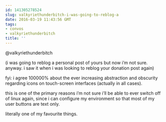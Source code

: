 ```yaml
---
id: 141305278524
slug: valkyriethunderbitch-i-was-going-to-reblog-a
date: 2016-03-19 11:43:56 GMT
tags:
- convos
- valkyriethunderbitch
title: ''
---
```

<p>@valkyriethunderbitch</p><p>(i was going to reblog a personal post of yours but now i’m not sure. anyway. i saw it when i was looking to reblog your donation post again)</p><p>fyi: i agree 100000% about the ever increasing abstraction and obscurity regarding icons on touch-screen interfaces (actually in all cases).</p><p>this is one of the primary reasons i’m not sure i’ll be able to ever switch off of linux again, since i can configure my environment so that most of my user buttons are text only.</p><p>literally one of my favourite things.</p>